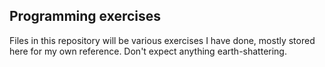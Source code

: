## Programming exercises

Files in this repository will be various exercises I have done, mostly stored here for my own reference. Don't expect anything earth-shattering.
